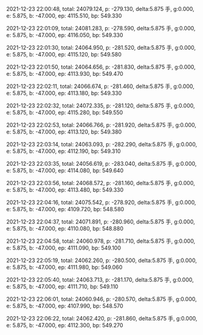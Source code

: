 2021-12-23 22:00:48, total: 24079.124, p: -279.130, delta:5.875 手, g:0.000, e: 5.875, b: -47.000, ep: 4115.510, bp: 549.330

2021-12-23 22:01:09, total: 24081.283, p: -278.590, delta:5.875 手, g:0.000, e: 5.875, b: -47.000, ep: 4116.050, bp: 549.330

2021-12-23 22:01:30, total: 24064.950, p: -281.520, delta:5.875 手, g:0.000, e: 5.875, b: -47.000, ep: 4115.120, bp: 549.580

2021-12-23 22:01:50, total: 24064.656, p: -281.830, delta:5.875 手, g:0.000, e: 5.875, b: -47.000, ep: 4113.930, bp: 549.470

2021-12-23 22:02:11, total: 24066.674, p: -281.460, delta:5.875 手, g:0.000, e: 5.875, b: -47.000, ep: 4113.180, bp: 549.330

2021-12-23 22:02:32, total: 24072.335, p: -281.120, delta:5.875 手, g:0.000, e: 5.875, b: -47.000, ep: 4115.280, bp: 549.550

2021-12-23 22:02:53, total: 24066.766, p: -281.920, delta:5.875 手, g:0.000, e: 5.875, b: -47.000, ep: 4113.120, bp: 549.380

2021-12-23 22:03:14, total: 24063.093, p: -282.290, delta:5.875 手, g:0.000, e: 5.875, b: -47.000, ep: 4112.190, bp: 549.310

2021-12-23 22:03:35, total: 24056.619, p: -283.040, delta:5.875 手, g:0.000, e: 5.875, b: -47.000, ep: 4114.080, bp: 549.640

2021-12-23 22:03:56, total: 24068.572, p: -281.160, delta:5.875 手, g:0.000, e: 5.875, b: -47.000, ep: 4113.480, bp: 549.330

2021-12-23 22:04:16, total: 24075.542, p: -278.920, delta:5.875 手, g:0.000, e: 5.875, b: -47.000, ep: 4109.720, bp: 548.580

2021-12-23 22:04:37, total: 24071.891, p: -280.960, delta:5.875 手, g:0.000, e: 5.875, b: -47.000, ep: 4110.080, bp: 548.880

2021-12-23 22:04:58, total: 24060.978, p: -281.710, delta:5.875 手, g:0.000, e: 5.875, b: -47.000, ep: 4111.090, bp: 549.100

2021-12-23 22:05:19, total: 24062.260, p: -280.500, delta:5.875 手, g:0.000, e: 5.875, b: -47.000, ep: 4111.980, bp: 549.060

2021-12-23 22:05:40, total: 24063.713, p: -281.170, delta:5.875 手, g:0.000, e: 5.875, b: -47.000, ep: 4111.710, bp: 549.110

2021-12-23 22:06:01, total: 24060.946, p: -280.570, delta:5.875 手, g:0.000, e: 5.875, b: -47.000, ep: 4107.990, bp: 548.570

2021-12-23 22:06:22, total: 24062.420, p: -281.860, delta:5.875 手, g:0.000, e: 5.875, b: -47.000, ep: 4112.300, bp: 549.270